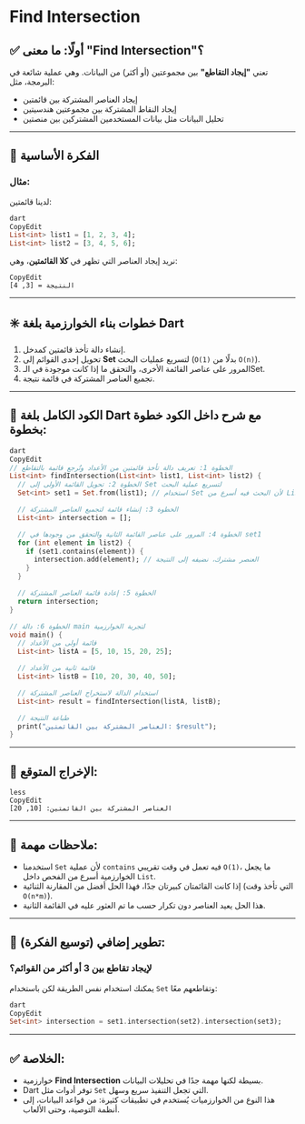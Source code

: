 # Find Intersection

## ✅ أولًا: ما معنى "Find Intersection"؟

تعني **"إيجاد التقاطع"** بين مجموعتين (أو أكثر) من البيانات. وهي عملية شائعة في البرمجة، مثل:

- إيجاد العناصر المشتركة بين قائمتين
- إيجاد النقاط المشتركة بين مجموعتين هندسيتين
- تحليل البيانات مثل بيانات المستخدمين المشتركين بين منصتين

---

## 🧠 الفكرة الأساسية

### مثال:

لدينا قائمتين:

```dart
dart
CopyEdit
List<int> list1 = [1, 2, 3, 4];
List<int> list2 = [3, 4, 5, 6];

```

نريد إيجاد العناصر التي تظهر في **كلا القائمتين**، وهي:

```
CopyEdit
النتيجة = [3, 4]

```

---

## ✳️ خطوات بناء الخوارزمية بلغة Dart

1. إنشاء دالة تأخذ قائمتين كمدخل.
2. تحويل إحدى القوائم إلى **Set** لتسريع عمليات البحث (`O(1)` بدلًا من `O(n)`).
3. المرور على عناصر القائمة الأخرى، والتحقق ما إذا كانت موجودة في الـSet.
4. تجميع العناصر المشتركة في قائمة نتيجة.

---

## 🧾 الكود الكامل بلغة Dart مع شرح داخل الكود خطوة بخطوة:

```dart
dart
CopyEdit
// الخطوة 1: تعريف دالة تأخذ قائمتين من الأعداد وتُرجع قائمة بالتقاطع
List<int> findIntersection(List<int> list1, List<int> list2) {
  // الخطوة 2: تحويل القائمة الأولى إلى Set لتسريع عملية البحث
  Set<int> set1 = Set.from(list1); // استخدام Set لأن البحث فيه أسرع من List

  // الخطوة 3: إنشاء قائمة لتجميع العناصر المشتركة
  List<int> intersection = [];

  // الخطوة 4: المرور على عناصر القائمة الثانية والتحقق من وجودها في set1
  for (int element in list2) {
    if (set1.contains(element)) {
      intersection.add(element); // العنصر مشترك، نضيفه إلى النتيجة
    }
  }

  // الخطوة 5: إعادة قائمة العناصر المشتركة
  return intersection;
}

// الخطوة 6: دالة main لتجربة الخوارزمية
void main() {
  // قائمة أولى من الأعداد
  List<int> listA = [5, 10, 15, 20, 25];

  // قائمة ثانية من الأعداد
  List<int> listB = [10, 20, 30, 40, 50];

  // استخدام الدالة لاستخراج العناصر المشتركة
  List<int> result = findIntersection(listA, listB);

  // طباعة النتيجة
  print("العناصر المشتركة بين القائمتين: $result");
}

```

---

## 🧪 الإخراج المتوقع:

```
less
CopyEdit
العناصر المشتركة بين القائمتين: [10, 20]

```

---

## 📌 ملاحظات مهمة:

- استخدمنا `Set` لأن عملية `contains` فيه تعمل في وقت تقريبي `O(1)`، ما يجعل الخوارزمية أسرع من الفحص داخل `List`.
- إذا كانت القائمتان كبيرتان جدًا، فهذا الحل أفضل من المقارنة الثنائية (التي تأخذ وقت `O(n*m)`).
- هذا الحل يعيد العناصر دون تكرار حسب ما تم العثور عليه في القائمة الثانية.

---

## 🧰 تطوير إضافي (توسيع الفكرة):

### لإيجاد تقاطع بين 3 أو أكثر من القوائم؟

يمكنك استخدام نفس الطريقة لكن باستخدام `Set` وتقاطعهم معًا:

```dart
dart
CopyEdit
Set<int> intersection = set1.intersection(set2).intersection(set3);

```

---

## ✅ الخلاصة:

- خوارزمية **Find Intersection** بسيطة لكنها مهمة جدًا في تحليلات البيانات.
- Dart توفر أدوات مثل `Set` التي تجعل التنفيذ سريع وسهل.
- هذا النوع من الخوارزميات يُستخدم في تطبيقات كثيرة: من قواعد البيانات، إلى أنظمة التوصية، وحتى الألعاب.